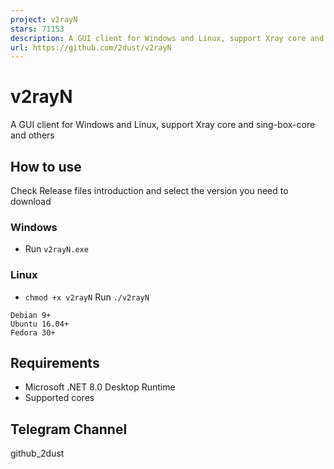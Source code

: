 ```yaml
---
project: v2rayN
stars: 71153
description: A GUI client for Windows and Linux, support Xray core and sing-box-core and others
url: https://github.com/2dust/v2rayN
---
```


v2rayN
======

A GUI client for Windows and Linux, support Xray core and sing-box-core and others

How to use
----------

Check Release files introduction and select the version you need to download

### Windows

-   Run `v2rayN.exe`

### Linux

-   `chmod +x v2rayN` Run `./v2rayN`

```
Debian 9+
Ubuntu 16.04+
Fedora 30+
```

Requirements
------------

-   Microsoft .NET 8.0 Desktop Runtime
-   Supported cores

Telegram Channel
----------------

github\_2dust

